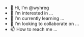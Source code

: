 - 👋 Hi, I’m @wyhreg
- 👀 I’m interested in ...
- 🌱 I’m currently learning ...
- 💞️ I’m looking to collaborate on ...
- 📫 How to reach me ...

<!---
wyhreg/wyhreg is a ✨ special ✨ repository because its `README.md` (this file) appears on your GitHub profile.
You can click the Preview link to take a look at your changes.
--->

